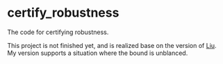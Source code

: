 # certify_robustness
The code for certifying robustness.

This project is not finished yet, and is realized base on the version of [Liu](https://github.com/liuchen11/Certify_Nonuniform_Bounds). My version supports a situation where the bound is unblanced.